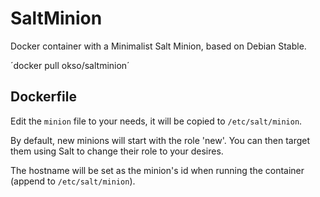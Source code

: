 SaltMinion
==========

Docker container with a Minimalist Salt Minion, based on Debian Stable.

´docker pull okso/saltminion´


Dockerfile
---

Edit the `minion` file to your needs, it will be copied to `/etc/salt/minion`.

By default, new minions will start with the role 'new'. You can then target them using Salt to change their role to your desires.

The hostname will be set as the minion's id when running the container (append to `/etc/salt/minion`).
